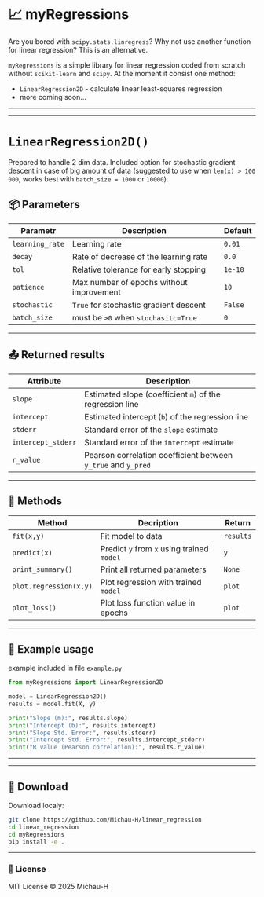 # 📈 myRegressions

Are you bored with `scipy.stats.linregress`? Why not use another function for linear regression? This is an alternative.   



`myRegressions` is a simple library for linear regression coded from scratch without `scikit-learn` and `scipy`. At the moment it consist one method:

- `LinearRegression2D` - calculate linear least-squares regression
- more coming soon...

---
---

# `LinearRegression2D()`

Prepared to handle 2 dim data. Included option for stochastic gradient descent in case of big amount of data (suggested to use when `len(x) > 100 000`, works best with `batch_size = 1000` or `10000`).

## 📦 Parameters

| Parametr        | Description                                | Default   |
| ------------    | ------------------------------------------ | --------- |
| `learning_rate` | Learning rate                              | `0.01`    |
| `decay`         | Rate of decrease of the learning rate      | `0.0`     |
| `tol`           | Relative tolerance for early stopping      | `1e-10`   |
| `patience`      | Max number of epochs without improvement   | `10`      |
| `stochastic`    | `True` for stochastic gradient descent     | `False`   |
| `batch_size`    | must be `>0` when `stochasitc=True`        | `0`       |


---

## 📤 Returned results

| Attribute          | Description                                                   |
| ------------------ | ------------------------------------------------------------- |
| `slope`            | Estimated slope (coefficient `m`) of the regression line      |
| `intercept`        | Estimated intercept (`b`) of the regression line              |
| `stderr`           | Standard error of the `slope` estimate                        |
| `intercept_stderr` | Standard error of the `intercept` estimate                    |
| `r_value`          | Pearson correlation coefficient between `y_true` and `y_pred` |

---


## 🧠 Methods

| Method                 | Decription                                 | Return    |
| ------------           | ------------------------------------------ | --------- |
| `fit(x,y)`             | Fit model to data                          | `results` |
| `predict(x)`           | Predict `y` from `x` using trained `model` | `y`       |
| `print_summary()`      | Print all returned parameters              | `None`    |
| `plot.regression(x,y)` | Plot regression with trained `model`       | `plot`    |
| `plot_loss()`          | Plot loss function value in epochs         | `plot`    |


---

## 📌 Example usage
example included in file `example.py`
```python
from myRegressions import LinearRegression2D

model = LinearRegression2D()
results = model.fit(X, y)

print("Slope (m):", results.slope)
print("Intercept (b):", results.intercept)
print("Slope Std. Error:", results.stderr)
print("Intercept Std. Error:", results.intercept_stderr)
print("R value (Pearson correlation):", results.r_value)
```
---
---

## 🔧 Download

Download localy:

```bash
git clone https://github.com/Michau-H/linear_regression
cd linear_regression
cd myRegressions
pip install -e .
```

---

### 📝 License
MIT License © 2025 Michau-H
